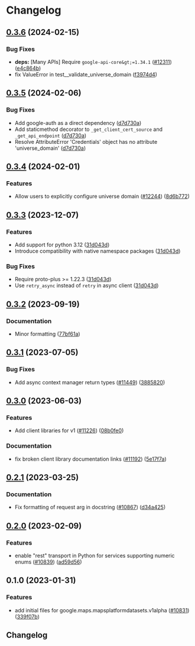 # Changelog

## [0.3.6](https://github.com/googleapis/google-cloud-python/compare/google-maps-mapsplatformdatasets-v0.3.5...google-maps-mapsplatformdatasets-v0.3.6) (2024-02-15)


### Bug Fixes

* **deps:** [Many APIs] Require `google-api-core&gt;=1.34.1` ([#12311](https://github.com/googleapis/google-cloud-python/issues/12311)) ([e4c864b](https://github.com/googleapis/google-cloud-python/commit/e4c864b3e67c7f7f33dfb0d2107fa138492ad338))
* fix ValueError in test__validate_universe_domain ([f3974d4](https://github.com/googleapis/google-cloud-python/commit/f3974d46a9ba9f549e31251ebc2daeb6b9b4745a))

## [0.3.5](https://github.com/googleapis/google-cloud-python/compare/google-maps-mapsplatformdatasets-v0.3.4...google-maps-mapsplatformdatasets-v0.3.5) (2024-02-06)


### Bug Fixes

* Add google-auth as a direct dependency ([d7d730a](https://github.com/googleapis/google-cloud-python/commit/d7d730acd3b1da86b996fa18c81272f1c9a00406))
* Add staticmethod decorator to `_get_client_cert_source` and `_get_api_endpoint` ([d7d730a](https://github.com/googleapis/google-cloud-python/commit/d7d730acd3b1da86b996fa18c81272f1c9a00406))
* Resolve AttributeError 'Credentials' object has no attribute 'universe_domain' ([d7d730a](https://github.com/googleapis/google-cloud-python/commit/d7d730acd3b1da86b996fa18c81272f1c9a00406))

## [0.3.4](https://github.com/googleapis/google-cloud-python/compare/google-maps-mapsplatformdatasets-v0.3.3...google-maps-mapsplatformdatasets-v0.3.4) (2024-02-01)


### Features

* Allow users to explicitly configure universe domain ([#12244](https://github.com/googleapis/google-cloud-python/issues/12244)) ([8d6b772](https://github.com/googleapis/google-cloud-python/commit/8d6b7729d93c1347529a3d34ed6266af55225578))

## [0.3.3](https://github.com/googleapis/google-cloud-python/compare/google-maps-mapsplatformdatasets-v0.3.2...google-maps-mapsplatformdatasets-v0.3.3) (2023-12-07)


### Features

* Add support for python 3.12 ([31d043d](https://github.com/googleapis/google-cloud-python/commit/31d043de5a0b8bd329e8d5a36e7811d5ea7bd7a1))
* Introduce compatibility with native namespace packages ([31d043d](https://github.com/googleapis/google-cloud-python/commit/31d043de5a0b8bd329e8d5a36e7811d5ea7bd7a1))


### Bug Fixes

* Require proto-plus &gt;= 1.22.3 ([31d043d](https://github.com/googleapis/google-cloud-python/commit/31d043de5a0b8bd329e8d5a36e7811d5ea7bd7a1))
* Use `retry_async` instead of `retry` in async client ([31d043d](https://github.com/googleapis/google-cloud-python/commit/31d043de5a0b8bd329e8d5a36e7811d5ea7bd7a1))

## [0.3.2](https://github.com/googleapis/google-cloud-python/compare/google-maps-mapsplatformdatasets-v0.3.1...google-maps-mapsplatformdatasets-v0.3.2) (2023-09-19)


### Documentation

* Minor formatting ([77bf61a](https://github.com/googleapis/google-cloud-python/commit/77bf61a36539bc2e6317dca1f954189d5241e4f1))

## [0.3.1](https://github.com/googleapis/google-cloud-python/compare/google-maps-mapsplatformdatasets-v0.3.0...google-maps-mapsplatformdatasets-v0.3.1) (2023-07-05)


### Bug Fixes

* Add async context manager return types ([#11449](https://github.com/googleapis/google-cloud-python/issues/11449)) ([3885820](https://github.com/googleapis/google-cloud-python/commit/388582082828e22a517c4f794901ee5dcbc31bd9))

## [0.3.0](https://github.com/googleapis/google-cloud-python/compare/google-maps-mapsplatformdatasets-v0.2.1...google-maps-mapsplatformdatasets-v0.3.0) (2023-06-03)


### Features

* Add client libraries for v1 ([#11226](https://github.com/googleapis/google-cloud-python/issues/11226)) ([08b0fe0](https://github.com/googleapis/google-cloud-python/commit/08b0fe07a7841095669eb498af17d656e10b38ea))


### Documentation

* fix broken client library documentation links ([#11192](https://github.com/googleapis/google-cloud-python/issues/11192)) ([5e17f7a](https://github.com/googleapis/google-cloud-python/commit/5e17f7a901bbbae8ff9a44ed62f1abd2386da2c8))

## [0.2.1](https://github.com/googleapis/google-cloud-python/compare/google-maps-mapsplatformdatasets-v0.2.0...google-maps-mapsplatformdatasets-v0.2.1) (2023-03-25)


### Documentation

* Fix formatting of request arg in docstring ([#10867](https://github.com/googleapis/google-cloud-python/issues/10867)) ([d34a425](https://github.com/googleapis/google-cloud-python/commit/d34a425f7d0f02bebaf20d24b725b8c25c699697))

## [0.2.0](https://github.com/googleapis/google-cloud-python/compare/google-maps-mapsplatformdatasets-v0.1.0...google-maps-mapsplatformdatasets-v0.2.0) (2023-02-09)


### Features

* enable "rest" transport in Python for services supporting numeric enums ([#10839](https://github.com/googleapis/google-cloud-python/issues/10839)) ([ad59d56](https://github.com/googleapis/google-cloud-python/commit/ad59d569bda339ed31500602e2db369afdbfcf0b))

## 0.1.0 (2023-01-31)


### Features

* add initial files for google.maps.mapsplatformdatasets.v1alpha ([#10831](https://github.com/googleapis/google-cloud-python/issues/10831)) ([339f07b](https://github.com/googleapis/google-cloud-python/commit/339f07bca21ed0955f0e04c71067ec96253faf02))

## Changelog

